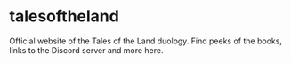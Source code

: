 # talesoftheland
Official website of the Tales of the Land duology. Find peeks of the books, links to the Discord server and more here.
        